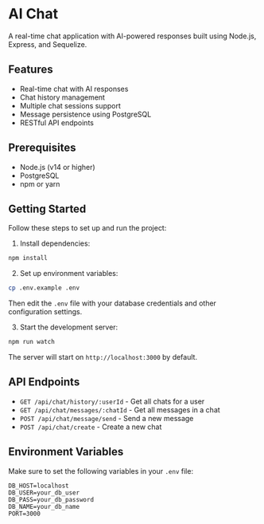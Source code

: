 # AI Chat

A real-time chat application with AI-powered responses built using Node.js, Express, and Sequelize.

## Features

- Real-time chat with AI responses
- Chat history management
- Multiple chat sessions support
- Message persistence using PostgreSQL
- RESTful API endpoints

## Prerequisites

- Node.js (v14 or higher)
- PostgreSQL
- npm or yarn

## Getting Started

Follow these steps to set up and run the project:

1. Install dependencies:
```bash
npm install
```

2. Set up environment variables:
```bash
cp .env.example .env
```
Then edit the `.env` file with your database credentials and other configuration settings.

3. Start the development server:
```bash
npm run watch
```

The server will start on `http://localhost:3000` by default.

## API Endpoints

- `GET /api/chat/history/:userId` - Get all chats for a user
- `GET /api/chat/messages/:chatId` - Get all messages in a chat
- `POST /api/chat/message/send` - Send a new message
- `POST /api/chat/create` - Create a new chat

## Environment Variables

Make sure to set the following variables in your `.env` file:

```env
DB_HOST=localhost
DB_USER=your_db_user
DB_PASS=your_db_password
DB_NAME=your_db_name
PORT=3000
```
